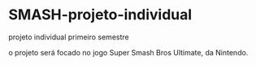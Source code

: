 # SMASH-projeto-individual
projeto individual primeiro semestre

o projeto será focado no jogo Super Smash Bros Ultimate, da Nintendo.
